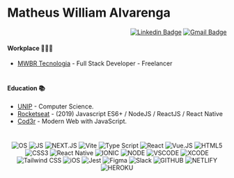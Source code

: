 
# Matheus William Alvarenga
<div align="end"> 

[![Linkedin Badge](https://img.shields.io/badge/-Linkedin-blue?logo=Linkedin&logoColor=white&link=https://www.linkedin.com/matheuswalvarenga)](https://www.linkedin.com/in/matheuswalvarenga/) [![Gmail Badge](https://img.shields.io/badge/-Gmail-red?logo=Gmail&logoColor=white&link=mailto:matheuswalvarenga@gmail.com)](mailto:matheuswalvarenga@gmail.com) 

</div>

#### Workplace 👨🏻‍💻

- [MWBR Tecnologia](https://www.mwbrtecnologia.com.br/) - Full Stack Developer - Freelancer

#
#### Education 📚

- [UNIP](https://www.unip.br//) - Computer Science.
- [Rocketseat](https://rocketseat.com.br/) - (2019) Javascript ES6+ / NodeJS / ReactJS / React Native
- [Cod3r](https://www.cod3r.com.br/) - Modern Web with JavaScript.

#
<div align="center">
		
![OS](https://img.shields.io/badge/mac%20os-000000?style=for-the-badge&logo=apple&logoColor=white) ![JS](https://img.shields.io/badge/JavaScript-F7DF1E?style=for-the-badge&logo=javascript&logoColor=black) ![NEXT.JS](https://img.shields.io/badge/next.js-000000?style=for-the-badge&logo=nextdotjs&logoColor=white) ![Vite](https://img.shields.io/badge/vite-%23646CFF.svg?style=for-the-badge&logo=vite&logoColor=white) ![Type Script](	https://img.shields.io/badge/TypeScript-007ACC?style=for-the-badge&logo=typescript&logoColor=white) ![React](https://img.shields.io/badge/React-20232A?style=for-the-badge&logo=react&logoColor=61DAFB) ![Vue.JS](https://img.shields.io/badge/Vue.js-35495E?style=for-the-badge&logo=vue.js&logoColor=4FC08D) ![HTML5](https://img.shields.io/badge/HTML5-E34F26?style=for-the-badge&logo=html5&logoColor=white) ![CSS3](https://img.shields.io/badge/CSS3-1572B6?style=for-the-badge&logo=css3&logoColor=white) ![React Native](https://img.shields.io/badge/React_Native-20232A?style=for-the-badge&logo=react&logoColor=61DAFB) ![IONIC](https://img.shields.io/badge/Ionic-3880FF?style=for-the-badge&logo=ionic&logoColor=white) ![NODE](	https://img.shields.io/badge/Node.js-43853D?style=for-the-badge&logo=node.js&logoColor=white) ![VSCODE](https://img.shields.io/badge/Visual_Studio_Code-0078D4?style=for-the-badge&logo=visual%20studio%20code&logoColor=white) ![XCODE](https://img.shields.io/badge/Xcode-007ACC?style=for-the-badge&logo=Xcode&logoColor=white) ![Tailwind CSS](https://img.shields.io/badge/Tailwind_CSS-38B2AC?style=for-the-badge&logo=tailwind-css&logoColor=white) ![iOS](https://img.shields.io/badge/iOS-000000?style=for-the-badge&logo=ios&logoColor=white) ![Jest](https://img.shields.io/badge/Jest-323330?style=for-the-badge&logo=Jest&logoColor=white) ![Figma](https://img.shields.io/badge/Figma-F24E1E?style=for-the-badge&logo=figma&logoColor=white)  ![Slack](	https://img.shields.io/badge/Slack-4A154B?style=for-the-badge&logo=slack&logoColor=white) ![GITHUB](https://img.shields.io/badge/GitHub-100000?style=for-the-badge&logo=github&logoColor=white) ![NETLIFY](https://img.shields.io/badge/Netlify-00C7B7?style=for-the-badge&logo=netlify&logoColor=white) ![HEROKU](https://img.shields.io/badge/Heroku-430098?style=for-the-badge&logo=heroku&logoColor=white) 
</div>



